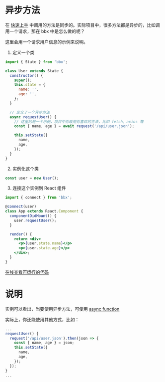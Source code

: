 # 异步方法

在 [快速上手](getting-started.html) 中调用的方法是同步的。实际项目中，很多方法都是异步的，比如调用一个请求，那在 bbx 中是怎么做的呢？

这里会用一个请求用户信息的示例来说明。

1. 定义一个类
```jsx
import { State } from 'bbx';

class User extends State {
  constructor() {
    super();
    this.state = {
      name: '',
      age: '',
    };
  }

  // 定义了一个异步方法
  async requestUser() {
    // 这里的是一个示例，项目中你改用你喜欢的方法，比如 fetch，axios 等
    const { name, age } = await request('/api/user.json');

    this.setState({
      name,
      age,
    });
  }
}
```

2. 实例化这个类

```jsx
const user = new User();
```

3. 连接这个实例到 React 组件

```jsx
import { connect } from 'bbx';

@connect(user)
class App extends React.Component {
  componentDidMount() {
    user.requestUser();
  }

  render() {
    return <div>
      <p>{user.state.name}</p>
      <p>{user.state.age}</p>
    </div>;
  }
}
```

[在线查看可运行的代码](https://stackblitz.com/edit/bbx-example-async)

# 说明

实例可以看出，当要使用异步方法，可使用 [async function](https://developer.mozilla.org/zh-CN/docs/Web/JavaScript/Reference/Statements/async_function)

实际上，你还能使用其他方式，比如：

```jsx
...
requestUser() {
  request('/api/user.json').then(json => {
    const { name, age } = json;
    this.setState({
      name,
      age,
    });
  });
}
...
```